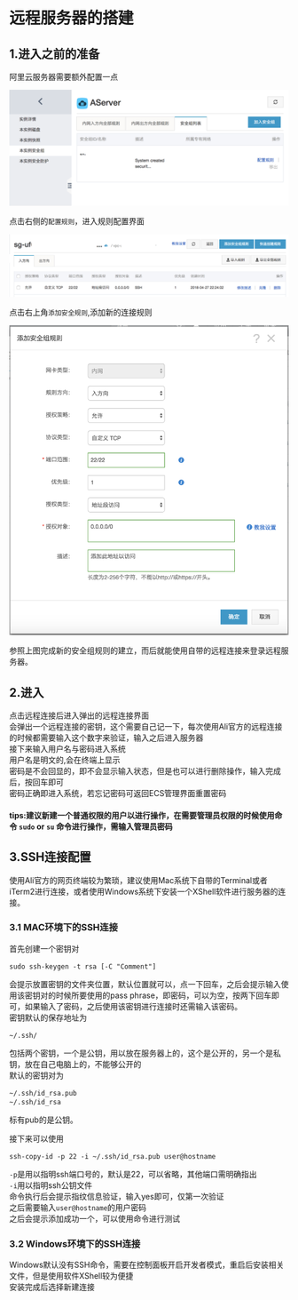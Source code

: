 # 远程服务器的搭建
## 1.进入之前的准备
阿里云服务器需要额外配置一点  

![pic1](img/pic1.png)  

点击右侧的`配置规则`，进入规则配置界面  

![pic2](img/pic2.png)  

点击右上角`添加安全规则`,添加新的连接规则

![pic3](img/pic3.png)

参照上图完成新的安全组规则的建立，而后就能使用自带的远程连接来登录远程服务器。


## 2.进入

点击远程连接后进入弹出的远程连接界面  
会弹出一个远程连接的密钥，这个需要自己记一下，每次使用Ali官方的远程连接的时候都需要输入这个数字来验证，输入之后进入服务器  
接下来输入用户名与密码进入系统  
用户名是明文的,会在终端上显示  
密码是不会回显的，即不会显示输入状态，但是也可以进行删除操作，输入完成后，按回车即可  
密码正确即进入系统，若忘记密码可返回ECS管理界面重置密码  

#### tips:建议新建一个普通权限的用户以进行操作，在需要管理员权限的时候使用命令 `sudo` or `su` 命令进行操作，需输入管理员密码  

## 3.SSH连接配置

使用Ali官方的网页终端较为繁琐，建议使用Mac系统下自带的Terminal或者iTerm2进行连接，或者使用Windows系统下安装一个XShell软件进行服务器的连接。  

### 3.1 MAC环境下的SSH连接

首先创建一个密钥对  

    sudo ssh-keygen -t rsa [-C "Comment"]
会提示放置密钥的文件夹位置，默认位置就可以，点一下回车，之后会提示输入使用该密钥对的时候所要使用的pass phrase，即密码，可以为空，按两下回车即可，如果输入了密码，之后使用该密钥进行连接时还需输入该密码。  
密钥默认的保存地址为 

    ~/.ssh/
包括两个密钥，一个是公钥，用以放在服务器上的，这个是公开的，另一个是私钥，放在自己电脑上的，不能够公开的  
默认的密钥对为

    ~/.ssh/id_rsa.pub
    ~/.ssh/id_rsa
标有pub的是公钥。

接下来可以使用

    ssh-copy-id -p 22 -i ~/.ssh/id_rsa.pub user@hostname
`-p`是用以指明ssh端口号的，默认是22，可以省略，其他端口需明确指出  
`-i`用以指明ssh公钥文件  
命令执行后会提示指纹信息验证，输入yes即可，仅第一次验证  
之后需要输入`user@hostname`的用户密码  
之后会提示添加成功一个，可以使用命令进行测试  

### 3.2 Windows环境下的SSH连接

Windows默认没有SSH命令，需要在控制面板开启开发者模式，重启后安装相关文件，但是使用软件XShell较为便捷  
安装完成后选择新建连接

